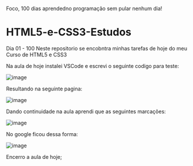Foco, 100 dias aprendedno programação sem pular nenhum dia!

# HTML5-e-CSS3-Estudos
Dia 01 - 100
Neste repositorio se encobntra minhas tarefas de hoje do meu Curso de HTML5 e CSS3

Na aula de hoje instalei VSCode e escrevi o seguinte codigo para teste:

![image](https://github.com/Mer1daAndrea/HTML5-e-CSS3-Estudos/assets/167032071/bde8d62b-7a03-4c1a-a967-e61b511dbd1d)


Resultando na seguinte pagina:

![image](https://github.com/Mer1daAndrea/HTML5-e-CSS3-Estudos/assets/167032071/8a2f67c5-8e34-49ce-a60c-9ad017ac6e70)

Dando continuidade na aula aprendi que as seguintes marcações:

![image](https://github.com/Mer1daAndrea/HTML5-e-CSS3-Estudos/assets/167032071/29fbf8be-3a2e-408d-a5fe-30f1af4dcbdc)
  

No google ficou dessa forma:

![image](https://github.com/Mer1daAndrea/HTML5-e-CSS3-Estudos/assets/167032071/972fdacc-8056-4c99-aa8a-f044f00c6e86)

Encerro a aula de hoje;
